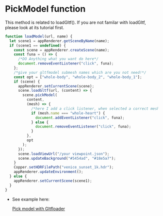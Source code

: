 # PickModel function

This method is related to loadGltf().
If you are not familar with loadGltf, please look at its tutorial first.

```ts
function loadModel(url, name) {
  let scene1 = appRenderer.getSceneByName(name);
  if (scene1 == undefined) {
    const scene = appRenderer.createScene(name);
    const funa = () => {
      /*DO Anything what you want do here*/
      document.removeEventListener("click", funa);
    };
    /*give your gltfmodel submesh names which are you not need!*/
    const opt = ["whole-body", "whole-body_2", "whole-body_1"];
    if (scene) {
      appRenderer.setCurrentScene(scene);
      scene.loadGltf(url, (content) => {
        scene.pickModel(
          content,
          (mesh) => {
            /*here I add a click listener, when selected a correct mesh */
            if (mesh.name === "whole-heart") {
              document.addEventListener("click", funa);
            } else {
              document.removeEventListener("click", funa);
            }
          },
          opt
        );
      });
      scene.loadViewUrl("/your viewpoint.json");
      scene.updateBackground("#5454ad", "#18e5a7");
    }
    Copper.setHDRFilePath("venice_sunset_1k.hdr");
    appRenderer.updateEnvironment();
  } else {
    appRenderer.setCurrentScene(scene1);
  }
}
```

- See example here:

  [Pick model with Gltfloader](https://linkungao.github.io/loadHumanModel_example/)
